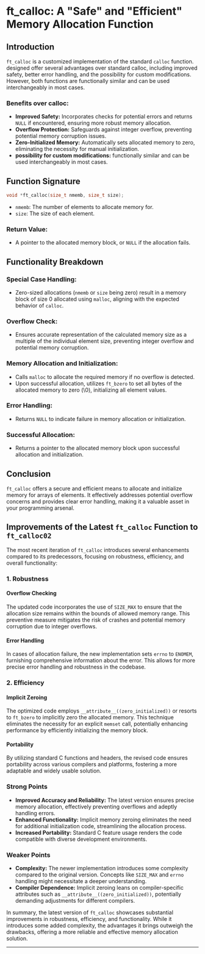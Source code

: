 # ft_calloc: A "Safe" and "Efficient" Memory Allocation Function

## Introduction

`ft_calloc` is a customized implementation of the standard `calloc` function. designed offer several advantages over standard calloc, including improved safety, better error handling, and the possibility for custom modifications. However, both functions are functionally similar and can be used interchangeably in most cases.

### Benefits over calloc:

- **Improved Safety:** Incorporates checks for potential errors and returns `NULL` if encountered, ensuring more robust memory allocation.
- **Overflow Protection:** Safeguards against integer overflow, preventing potential memory corruption issues.
- **Zero-Initialized Memory:** Automatically sets allocated memory to zero, eliminating the necessity for manual initialization.
- **possibility for custom modifications:** functionally similar and can be used interchangeably in most cases.

## Function Signature

```c
void *ft_calloc(size_t nmemb, size_t size);
```

- `nmemb`: The number of elements to allocate memory for.
- `size`: The size of each element.

### Return Value:

- A pointer to the allocated memory block, or `NULL` if the allocation fails.

## Functionality Breakdown

### Special Case Handling:

- Zero-sized allocations (`nmemb` or `size` being zero) result in a memory block of size 0 allocated using `malloc`, aligning with the expected behavior of `calloc`.

### Overflow Check:

- Ensures accurate representation of the calculated memory size as a multiple of the individual element size, preventing integer overflow and potential memory corruption.

### Memory Allocation and Initialization:

- Calls `malloc` to allocate the required memory if no overflow is detected.
- Upon successful allocation, utilizes `ft_bzero` to set all bytes of the allocated memory to zero (\0), initializing all element values.

### Error Handling:

- Returns `NULL` to indicate failure in memory allocation or initialization.

### Successful Allocation:

- Returns a pointer to the allocated memory block upon successful allocation and initialization.

## Conclusion

`ft_calloc` offers a secure and efficient means to allocate and initialize memory for arrays of elements. It effectively addresses potential overflow concerns and provides clear error handling, making it a valuable asset in your programming arsenal.

## Improvements of the Latest `ft_calloc` Function to `ft_calloc02`

The most recent iteration of `ft_calloc` introduces several enhancements compared to its predecessors, focusing on robustness, efficiency, and overall functionality:

### 1. Robustness

#### Overflow Checking

The updated code incorporates the use of `SIZE_MAX` to ensure that the allocation size remains within the bounds of allowed memory range. This preventive measure mitigates the risk of crashes and potential memory corruption due to integer overflows.

#### Error Handling

In cases of allocation failure, the new implementation sets `errno` to `ENOMEM`, furnishing comprehensive information about the error. This allows for more precise error handling and robustness in the codebase.

### 2. Efficiency

#### Implicit Zeroing

The optimized code employs `__attribute__((zero_initialized))` or resorts to `ft_bzero` to implicitly zero the allocated memory. This technique eliminates the necessity for an explicit `memset` call, potentially enhancing performance by efficiently initializing the memory block.

#### Portability

By utilizing standard C functions and headers, the revised code ensures portability across various compilers and platforms, fostering a more adaptable and widely usable solution.

### Strong Points

- **Improved Accuracy and Reliability:** The latest version ensures precise memory allocation, effectively preventing overflows and adeptly handling errors.
- **Enhanced Functionality:** Implicit memory zeroing eliminates the need for additional initialization code, streamlining the allocation process.
- **Increased Portability:** Standard C feature usage renders the code compatible with diverse development environments.

### Weaker Points

- **Complexity:** The newer implementation introduces some complexity compared to the original version. Concepts like `SIZE_MAX` and `errno` handling might necessitate a deeper understanding.
- **Compiler Dependence:** Implicit zeroing leans on compiler-specific attributes such as `__attribute__((zero_initialized))`, potentially demanding adjustments for different compilers.

In summary, the latest version of `ft_calloc` showcases substantial improvements in robustness, efficiency, and functionality. While it introduces some added complexity, the advantages it brings outweigh the drawbacks, offering a more reliable and effective memory allocation solution.

---